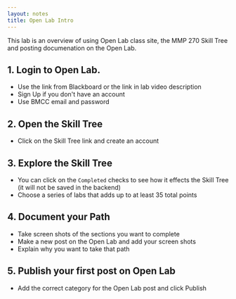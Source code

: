 ```yaml
---
layout: notes
title: Open Lab Intro
---
```


This lab is an overview of using Open Lab class site, the MMP 270 Skill Tree and posting documenation on the Open Lab.

## 1. Login to Open Lab.
- Use the link from Blackboard or the link in lab video description
- Sign Up if you don't have an account
- Use BMCC email and password

## 2. Open the Skill Tree
- Click on the Skill Tree link and create an account

## 3. Explore the Skill Tree
- You can click on the `Completed` checks to see how it effects the Skill Tree (it will not be saved in the backend)
- Choose a series of labs that adds up to at least 35 total points

## 4. Document your Path
- Take screen shots of the sections you want to complete
- Make a new post on the Open Lab and add your screen shots
- Explain why you want to take that path

## 5. Publish your first post on Open Lab
- Add the correct category for the Open Lab post and click Publish
